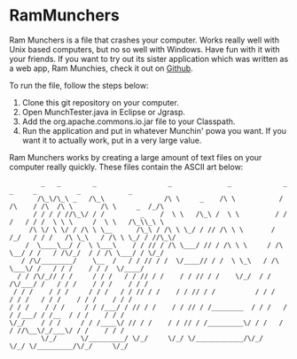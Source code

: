 # RamMunchers

Ram Munchers is a file that crashes your computer. Works really well with Unix based computers, but no so well with Windows. Have fun with it with your friends. If you want to try out its sister application which was written as a web app, Ram Munchies, check it out on <a href="https://github.com/rnucuta/rammunchies" target="_blank">Github</a>.

To run the file, follow the steps below: 
<ol>
  <li>Clone this git repository on your computer.</li>
  <li>Open MunchTester.java in Eclipse or Jgrasp.</li>
  <li>Add the org.apache.commons.io.jar file to your Classpath.</li>
  <li>Run the application and put in whatever Munchin' powa you want. If you want it to actually work, put in a very large value.</li>
</ol>
  
Ram Munchers works by creating a large amount of text files on your computer really quickly. These files contain the ASCII art below:

            _   _        _                  _              _             _       _     _          _            _   
           /\_\/\_\ _   /\_\               /\ \     _    /\ \           / /\    / /\  /\ \       /\ \     _  /_/\  
          / / / / //\_\/ / /         _    /  \ \   /\_\ /  \ \         / / /   / / /  \ \ \     /  \ \   /\_\\_\ \ 
         /\ \/ \ \/ / /\ \ \__      /\_\ / /\ \ \_/ / // /\ \ \       / /_/   / / /   /\ \_\   / /\ \ \_/ / //\_\/ 
        /  \____\__/ /  \ \___\    / / // / /\ \___/ // / /\ \ \     / /\ \__/ / /   / /\/_/  / / /\ \___/ / \/_/  
       / /\/________/    \__  /   / / // / /  \/____// / /  \ \_\   / /\ \___\/ /   / / /    / / /  \/____/       
      / / /\/_// / /     / / /   / / // / /    / / // / /    \/_/  / / /\/___/ /   / / /    / / /    / / /         
     / / /    / / /     / / /   / / // / /    / / // / /          / / /   / / /   / / /    / / /    / / /          
    / / /    / / /     / / /___/ / // / /    / / // / /________  / / /   / / /___/ / /__  / / /    / / /           
    \/_/    / / /     / / /____\/ // / /    / / // / /_________\/ / /   / / //\__\/_/___\/ / /    / / /            
            \/_/      \/_________/ \/_/     \/_/ \/____________/\/_/    \/_/ \/_________/\/_/     \/_/             
                                                                                                               

